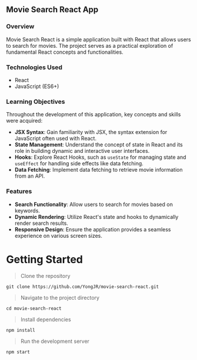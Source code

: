 
## Movie Search React App

### Overview

Movie Search React is a simple application built with React that allows users to search for movies. The project serves as a practical exploration of fundamental React concepts and functionalities.

### Technologies Used

-   React
-   JavaScript (ES6+)

### Learning Objectives

Throughout the development of this application, key concepts and skills were acquired:

-   **JSX Syntax**: Gain familiarity with JSX, the syntax extension for JavaScript often used with React.
-   **State Management**: Understand the concept of state in React and its role in building dynamic and interactive user interfaces.
-   **Hooks**: Explore React Hooks, such as `useState` for managing state and `useEffect` for handling side effects like data fetching.
-   **Data Fetching**: Implement data fetching to retrieve movie information from an API.

### Features

-   **Search Functionality**: Allow users to search for movies based on keywords.
-   **Dynamic Rendering**: Utilize React's state and hooks to dynamically render search results.
-   **Responsive Design**: Ensure the application provides a seamless experience on various screen sizes.

# Getting Started
> Clone the repository

    git clone https://github.com/YongJR/movie-search-react.git

> Navigate to the project directory

    cd movie-search-react

> Install dependencies

    npm install

> Run the development server

    npm start


